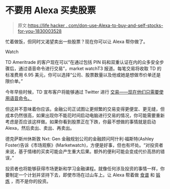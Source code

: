 # 不要用 Alexa 买卖股票

> 原文:[https://life hacker . com/don-use-Alexa-to-buy-and-self-stocks-for-you-1830003528](https://lifehacker.com/dont-use-alexa-to-buy-and-sell-stocks-for-you-1830003528)

忙着做饭，但同时又渴望卖出一些股票？现在你可以让 Alexa 帮你做了。

Watch

TD Ameritrade 的客户现在可以“在通过包括 PIN 码和双重认证在内的众多安全步骤后，通过语音命令进行交易”，market watchT3 报道。每笔交易将收取 TD 的标准费用 6.95 美元，你可以选择“公司、股票数量以及他或她是想做市价单还是限价单。”

今年早些时候，TD 宣布客户将能够通过 Twitter 进行 [交易——现在他们只需要使用语音命令。](https://twocents.lifehacker.com/td-ameritrade-now-lets-you-trade-via-tweet-1822833665#_ga=2.106756035.1994079707.1540488657-594046802.1524762060)

但这并不意味着你应该。金融公司正试图让更频繁的交易变得更便宜、更无缝，但成本仍然很高，如果出现你不能花时间启动电脑进行交易的情况，你可能需要重新考虑是否应该这样做。如果你看到股票正在下跌，你最不想做的事情就是启动 Alexa，然后卖出、卖出、再卖出。

德克萨斯州休斯敦 Nxt: Gen 金融规划公司的金融顾问阿什利·福斯特(Ashley Foster)告诉《市场观察》(Marketwatch)，方便是好事，但也有坏处。“对投资者来说，基于情绪的买卖可能会产生重大后果。额外的便利可能会变成代价高昂的错误，”

投资者也将能够获得市场更新和学习金融课程。就像任何涉及投资的事情一样，你要制定一个计划并坚持下去，即使市场在过山车上。让 Alexa 帮着做 [食谱](https://lifehacker.com/the-alexa-skills-that-are-actually-worth-using-1791616099) 和 [锻炼](https://lifehacker.com/use-alexa-as-a-7-minute-workout-coach-with-this-skill-1828445511) ，而不是你的投资。